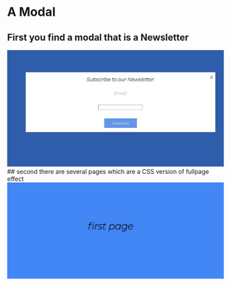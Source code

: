 # A Modal
## First you find a modal that is a Newsletter 
<img src="Capture.JPG">
## second there are several pages which are a CSS version of fullpage effect
<img src="Capture2.JPG">
